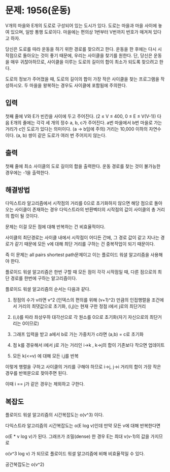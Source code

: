 # 문제: 1956(운동)

V개의 마을와 E개의 도로로 구성되어 있는 도시가 있다. 도로는 마을과 마을 사이에 놓여 있으며, 일방 통행 도로이다. 마을에는 편의상 1번부터 V번까지 번호가 매겨져 있다고 하자.

당신은 도로를 따라 운동을 하기 위한 경로를 찾으려고 한다. 운동을 한 후에는 다시 시작점으로 돌아오는 것이 좋기 때문에, 우리는 사이클을 찾기를 원한다. 단, 당신은 운동을 매우 귀찮아하므로, 사이클을 이루는 도로의 길이의 합이 최소가 되도록 찾으려고 한다.

도로의 정보가 주어졌을 때, 도로의 길이의 합이 가장 작은 사이클을 찾는 프로그램을 작성하시오. 두 마을을 왕복하는 경우도 사이클에 포함됨에 주의한다.

## 입력

첫째 줄에 V와 E가 빈칸을 사이에 두고 주어진다. (2 ≤ V ≤ 400, 0 ≤ E ≤ V(V-1)) 다음 E개의 줄에는 각각 세 개의 정수 a, b, c가 주어진다. a번 마을에서 b번 마을로 가는 거리가 c인 도로가 있다는 의미이다. (a → b임에 주의) 거리는 10,000 이하의 자연수이다. (a, b) 쌍이 같은 도로가 여러 번 주어지지 않는다.

## 출력

첫째 줄에 최소 사이클의 도로 길이의 합을 출력한다. 운동 경로를 찾는 것이 불가능한 경우에는 -1을 출력한다.

## 해결방법

다익스트라 알고리즘에서 시작점의 거리를 0으로 초기화하지 않으면 해당 점으로 돌아오는 사이클이 존재하는 경우 다익스트라의 반환벡터의 시작점의 값이 사이클의 총 거리의 합이 될 것이다.

문제는 이걸 모든 점에 대해 반복하는 건 비효율적이다. 

사이클의 최단경로는 사이클 내에서 시작점이 어디든 간에, 그 경로 값이 같고 지나는 경로가 같기 때문에 모든 v에 대해 최단 거리를 구하는 건 중복작업이 되기 때문이다.

즉 이 문제는 all pairs shortest path문제이고 이는 플로이드 워셜 알고리즘을 사용해야 한다.

플로이드 워셜 알고리즘은 한번 구할 때 모든 점이 각각 시작점일 때, 다른 점으로의 최단 경로를 한번에 구하는 알고리즘이다. 

플로이드 워셜 알고리즘의 순서는 다음과 같다.

1.  정점의 수가 v라면 v^2 (인덱스의 편의를 위해 (v+1)^2) 만큼의 인접행렬을  조건에서 거리의 최댓값으로 초기화, (i,j)는 현재 구한 정점 i에서 j로의 최단거리

2.  (i,i)를 따라 좌상우하 대각선으로 각 원소를 0으로 초기화(자기 자신으로의 최단거리는 0이므로)

3. 그래프 입력을 받고 a에서 b로 가는 가중치가 c라면 (a,b) = c로 초기화

4. 점 k를 경유해서 i에서 j로 가는 거리인 i->k , k->j의 합이 기존보다 작으면 업데이트

5. 모든 k(<=v) 에 대해 모든 i,j를 반복 

이렇게 행렬을 구하고 사이클의 거리를 구해야 하므로 i->j, j->i 거리의 합이 가장 작은 경우를 반복문으로 찾아주면 된다.

이때 i == j가 같은 경우는 제외하고 구한다.
    

## 복잡도

플로이드 워셜 알고리즘의 시간복잡도는 o(v^3) 이다.

다익스트라 알고리즘의 시간복잡도는 o(E log v)인데 만약 모든 v에 대해 반복한다면

o(E * v log v)가 된다. 그래프가 조밀(dense) 한 경우 E는 최대 v(v-1)의 값을 가지므로 

o(v^3 log v) 가 되므로 플로이드 워셜 알고리즘에 비해 비효율적일 수 있다.

공간복잡도는 o(v^2)